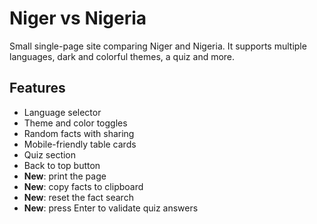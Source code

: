 # Niger vs Nigeria

Small single-page site comparing Niger and Nigeria. It supports multiple languages, dark and colorful themes, a quiz and more.

## Features
- Language selector
- Theme and color toggles
- Random facts with sharing
- Mobile-friendly table cards
- Quiz section
- Back to top button
- **New**: print the page
- **New**: copy facts to clipboard
- **New**: reset the fact search
- **New**: press Enter to validate quiz answers
